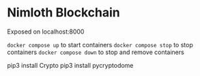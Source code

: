 # Nimloth Blockchain

Exposed on localhost:8000

`docker compose up` to start containers 
`docker compose stop` to stop containers
`docker compose down` to stop and remove containers

pip3 install Crypto
pip3 install pycryptodome